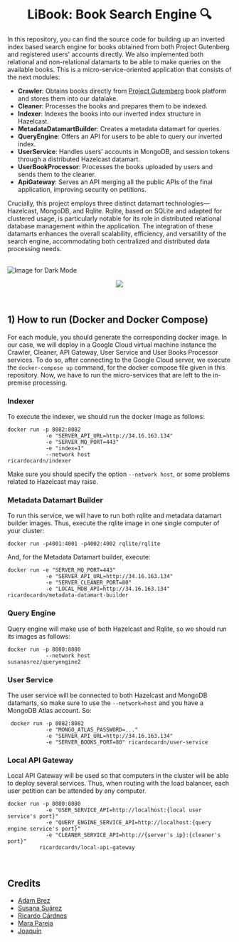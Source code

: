 <h1 align="center">LiBook: Book Search Engine 🔍</h1>

In this repository, you can find the source code for building up an inverted index based search engine for books obtained from both Project Gutenberg and registered users' accounts directly. We also implemented both relational and non-relational datamarts to be able to make queries on the available books. This is a micro-service-oriented application that consists of the next modules:
- <b>Crawler</b>: Obtains books directly from [Project Gutemberg](https://www.gutenberg.org/) book platform and stores them into our datalake.
- <b>Cleaner</b>: Processes the books and prepares them to be indexed.
- <b>Indexer</b>: Indexes the books into our inverted index structure in Hazelcast.
- <b>MetadataDatamartBuilder</b>: Creates a metadata datamart for queries.
- <b>QueryEngine</b>: Offers an API for users to be able to query our inverted index.
- <b>UserService</b>: Handles users' accounts in MongoDB, and session tokens through a distributed Hazelcast datamart.
- <b>UserBookProcessor</b>: Processes the books uploaded by users and sends them to the cleaner.
- <b>ApiGateway</b>: Serves an API merging all the public APIs of the final application, improving security on petitions.

Crucially, this project employs three distinct datamart technologies—Hazelcast, MongoDB, and Rqlite. Rqlite, based on SQLite and adapted for clustered usage, is particularly notable for its role in distributed relational database management within the application. The integration of these datamarts enhances the overall scalability, efficiency, and versatility of the search engine, accommodating both centralized and distributed data processing needs.

<br>

<img src="https://github.com/ricardocardn/LiBook/blob/master/resources/arq_final.png" alt="Image for Dark Mode">

<br>

<p align="center"><img src="https://skills.thijs.gg/icons?i=docker,java,nginx,mongodb,sqlite,git&theme=dark"></p>

<br>
<h2>1) <b>How to run</b> (Docker and Docker Compose)</h2>

For each module, you should generate the corresponding docker image. In our case, we will deploy in a Google Cloud virtual machine instance the Crawler, Cleaner, API Gateway, User Service and User Books Processor services. To do so, after connecting to the Google Cloud server, we execute the ```docker-compose up``` command, for the docker compose file given in this repository. Now, we have to run the micro-services that are left to the in-premise processing.

<h3><b>Indexer</b></h3>
To execute the indexer, we should run the docker image as follows:

```
docker run -p 8082:8082
            -e "SERVER_API_URL=http://34.16.163.134"
            -e "SERVER_MQ_PORT=443"
            -e "index=1"
            --network host
ricardocardn/indexer                  
```

Make sure you should specify the option ```--network host```, or some problems related to Hazelcast may raise.

<h3><b>Metadata Datamart Builder</b></h3>

To run this service, we will have to run both rqlite and metadata datamart builder images. Thus, execute the rqlite image in one single computer of your cluster:

```
docker run -p4001:4001 -p4002:4002 rqlite/rqlite
```

And, for the Metadata Datamart builder, execute:

```
docker run -e "SERVER_MQ_PORT=443"
            -e "SERVER_API_URL=http://34.16.163.134"
            -e "SERVER_CLEANER_PORT=80"
            -e "LOCAL_MDB_API=http://34.16.163.134"
ricardocardn/metadata-datamart-builder
```

<h3><b>Query Engine</b></h3>

Query engine will make use of both Hazelcast and Rqlite, so we should run its images as follows:

```
docker run -p 8080:8080
            --network host
susanasrez/queryengine2
```

<h3><b>User Service</b></h3>

The user service will be connected to both Hazelcast and MongoDB datamarts, so make sure to use the ```--network=host``` and you have a MongoDB Atlas account. So:
```
 docker run -p 8082:8082
            -e "MONGO_ATLAS_PASSWORD=..."
            -e "SERVER_API_URL=http://34.16.163.134"
            -e "SERVER_BOOKS_PORT=80" ricardocardn/user-service
```

<h3><b>Local API Gateway</b></h3>

Local API Gateway will be used so that computers in the cluster will be able to deploy several services. Thus, when routing with the load balancer, each user petition can be attended by any computer.

```
docker run -p 8080:8080
            -e "USER_SERVICE_API=http://localhost:{local user service's port}"
            -e "QUERY_ENGINE_SERVICE_API=http://localhost:{query engine service's port}"
            -e "CLEANER_SERVICE_API=http://{server's ip}:{cleaner's port}"
          ricardocardn/local-api-gateway
```



<br>
<h2>Credits</h2>


- [Adam Brez](https://github.com/breznada/)
- [Susana Suárez](https://github.com/susanasrez)
- [Ricardo Cárdnes](https://github.com/ricardocardn)
- [Mara Pareja](https://github.com/marapareja17)
- [Joaquín](https://github.com/JoaquinIP)
